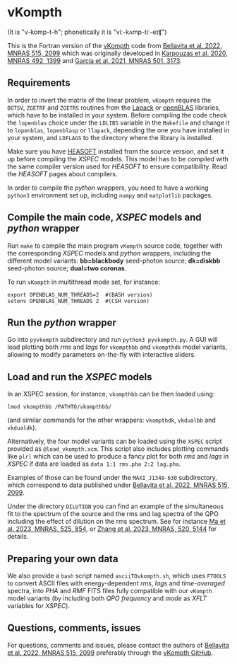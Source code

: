 # vKompth

(It is "v-komp-t-h"; phonetically it is "viː-kʌmp-tiː-eɪʧ") 

This is the Fortran version of the [vKompth](https://github.com/candebellavita/vkompth) code from [Bellavita et al. 2022, MNRAS 515, 2099](https://ui.adsabs.harvard.edu/abs/2022MNRAS.515.2099B/) which was originally developed in [Karpouzas et al. 2020, MNRAS 492, 1399](https://ui.adsabs.harvard.edu/abs/2020MNRAS.492.1399K/) and [García et al. 2021, MNRAS 501, 3173](https://ui.adsabs.harvard.edu/abs/2021MNRAS.501.3173G/).


## Requirements

In order to invert the matrix of the linear problem, `vKompth` requires the `DGTSV`, `ZGETRF` and `ZGETRS` routines from the [Lapack](https://www.netlib.org/lapack) or [openBLAS](https://www.openblas.net/) libraries, which have to be installed in your system. Before compiling the code check the `lopenblas` choice under the `LDLIBS` variable in the `Makefile` and change it to `lopenblas`, `lopenblasp` or `llapack`, depending the one you have installed in your system, and `LDFLAGS` to the directory where the library is installed.

Make sure you have [HEASOFT](https://heasarc.gsfc.nasa.gov/lheasoft/) installed from the source version, and set it up before compiling the *XSPEC* models. This model has to be compiled with the same compiler version used for *HEASOFT* to ensure compatibility. Read the *HEASOFT* pages about compilers.

In order to compile the *python* wrappers, you need to have a working `python3` environment set up, including `numpy` and `matplotlib` packages.


## Compile the main code, *XSPEC* models and *python* wrapper

Run `make` to compile the main program `vKompth` source code, together with the corresponding *XSPEC* models and *python* wrappers, including the different model variants: **bb=blackbody** seed-photon source; **dk=diskbb** seed-photon source; **dual=two coronas**.

To run `vKompth` in multithread mode set, for instance:
```
export OPENBLAS_NUM_THREADS=2  #(BASH version)
setenv OPENBLAS_NUM_THREADS 2  #(CSH version)
```


## Run the *python* wrapper

Go into `pyvkompth` subdirectory and run `python3 pyvkompth.py`. A GUI will load plotting both *rms* and *lags* for `vkompthbb` and `vkompthdk` model variants, allowing to modify parameters on-the-fly with interactive sliders.


## Load and run the *XSPEC* models

In an XSPEC session, for instance, `vkompthbb` can be then loaded using:
```
lmod vkompthbb /PATHTO/vkompthbb/
```
(and similar commands for the other wrappers: `vkompthdk`, `vkdualbb` and `vkdualdk`).

Alternatively, the four model variants can be loaded using the `XSPEC` script provided as `@load_vkompth.xcm`. This script also includes plotting commands like `plrl` which can be used to produce a fancy plot for both *rms* and *lags* in *XSPEC* if data are loaded as `data 1:1 rms.pha 2:2 lag.pha`.

Examples of those can be found under the `MAXI_J1348-630` subdirectory, which correspond to data published under [Bellavita et al. 2022, MNRAS 515, 2099](https://ui.adsabs.harvard.edu/abs/2022MNRAS.515.2099B/).

Under the directory `DILUTION` you can find an example of the simultaneous fit to the spectrum of the source and the rms and lag spectra of the QPO including the effect of dilution on the rms spectrum. See for instance [Ma et al. 2023, MNRAS, 525, 854](https://ui.adsabs.harvard.edu/abs/2023MNRAS.525..854M/), or [Zhang et al. 2023, MNRAS, 520, 5144](https://ui.adsabs.harvard.edu/abs/2023MNRAS.520.5144Z/) for details.


## Preparing your own data

We also provide a `bash` script named `asciiTOvkompth.sh`, which uses `FTOOLS` to convert ASCII files with energy-dependent *rms*, *lags* and *time-averaged* spectra, into *PHA* and *RMF* FITS files fully compatible with our `vKompth` model variants (by including both *QPO frequency* and *mode* as *XFLT* variables for *XSPEC*).


## Questions, comments, issues

For questions, comments and issues, please contact the authors of [Bellavita et al. 2022, MNRAS 515, 2099](https://ui.adsabs.harvard.edu/abs/2022MNRAS.515.2099B/) preferably through the [vKompth GitHub](https://github.com/candebellavita/vkompth).
